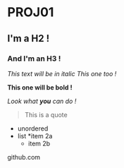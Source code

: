 # PROJ01
## I'm a H2 !
### And I'm an H3 !

*This text will be in italic*
_This one too !_

**This one will be bold !**

*Look what **you** can do !*

> This is
> a
> quote

* unordered
* list
	*item 2a
	* item 2b

github.com


